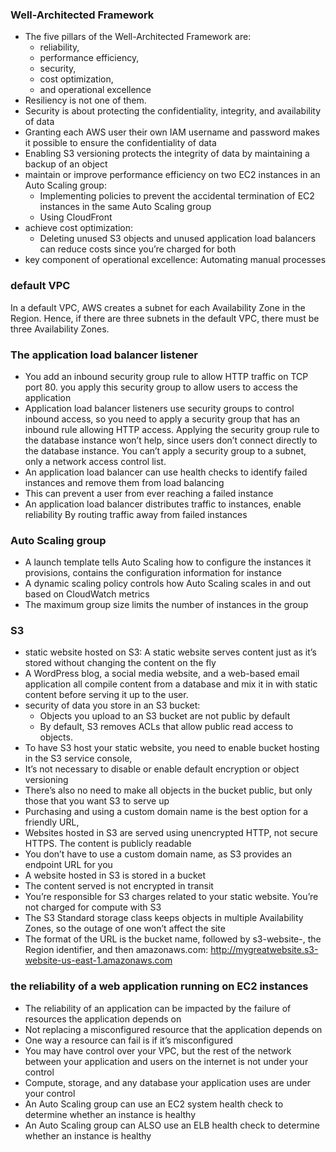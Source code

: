 ### Well-Architected Framework
- The five pillars of the Well-Architected Framework are:
    - reliability, 
    - performance efficiency, 
    - security, 
    - cost optimization, 
    - and operational excellence
- Resiliency is not one of them.
- Security is about protecting the confidentiality, integrity, and availability of data 
- Granting each AWS user their own IAM username and password makes it possible to ensure the confidentiality of data
- Enabling S3 versioning protects the integrity of data by maintaining a backup of an object
- maintain or improve performance efficiency on two EC2 instances in an Auto Scaling group: 
    - Implementing policies to prevent the accidental termination of EC2 instances in the same Auto Scaling group
    - Using CloudFront
- achieve cost optimization:
    - Deleting unused S3 objects and unused application load balancers can reduce costs since you’re charged for both
- key component of operational excellence: Automating manual processes

### default VPC
In a default VPC, AWS creates a subnet for each Availability Zone in the Region. Hence, if there are three subnets in the default VPC, there must be three Availability Zones.

### The application load balancer listener
- You add an inbound security group rule to allow HTTP traffic on TCP port 80. you apply this security group to allow users to access the application
- Application load balancer listeners use security groups to control inbound access, so you need to apply a security group that has an inbound rule allowing HTTP access. Applying the security group rule to the database instance won’t help, since users don’t connect directly to the database instance. You can’t apply a security group to a subnet, only a network access control list.
- An application load balancer can use health checks to identify failed instances and remove them from load balancing
- This can prevent a user from ever reaching a failed instance
- An application load balancer distributes traffic to instances, enable reliability By routing traffic away from failed instances

### Auto Scaling group
- A launch template tells Auto Scaling how to configure the instances it provisions, contains the configuration information for instance 
- A dynamic scaling policy controls how Auto Scaling scales in and out based on CloudWatch metrics
- The maximum group size limits the number of instances in the group

### S3
- static website hosted on S3: A static website serves content just as it’s stored without changing the content on the fly
- A WordPress blog, a social media website, and a web-based email application all compile content from a database and mix it in with static content before serving it up to the user.
- security of data you store in an S3 bucket:
    - Objects you upload to an S3 bucket are not public by default
    - By default, S3 removes ACLs that allow public read access to objects.
- To have S3 host your static website, you need to enable bucket hosting in the S3 service console, 
- It’s not necessary to disable or enable default encryption or object versioning 
- There’s also no need to make all objects in the bucket public, but only those that you want S3 to serve up
- Purchasing and using a custom domain name is the best option for a friendly URL, 
- Websites hosted in S3 are served using unencrypted HTTP, not secure HTTPS. The content is publicly readable
- You don’t have to use a custom domain name, as S3 provides an endpoint URL for you 
- A website hosted in S3 is stored in a bucket
- The content served is not encrypted in transit
- You’re responsible for S3 charges related to your static website. You’re not charged for compute with S3
- The S3 Standard storage class keeps objects in multiple Availability Zones, so the outage of one won’t affect the site
- The format of the URL is the bucket name, followed by s3-website-, the Region identifier, and then amazonaws.com: http://mygreatwebsite.s3-website-us-east-1.amazonaws.com 

### the reliability of a web application running on EC2 instances
 - The reliability of an application can be impacted by the failure of resources the application depends on
 - Not replacing a misconfigured resource that the application depends on
 - One way a resource can fail is if it’s misconfigured
- You may have control over your VPC, but the rest of the network between your application and users on the internet is not under your control
- Compute, storage, and any database your application uses are under your control
- An Auto Scaling group can use an EC2 system health check to determine whether an instance is healthy
- An Auto Scaling group can ALSO use an ELB health check to determine whether an instance is healthy
